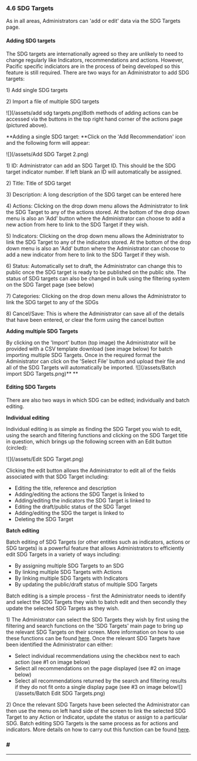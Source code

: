 ### 4.6 SDG Targets

As in all areas, Administrators can 'add or edit' data via the SDG Targets page.

#### Adding SDG targets

The SDG targets are internationally agreed so they are unlikely to need to change regularly like Indicators, recommendations and actions. However, Pacific specific indiciators are in the process of being developed so this feature is still required. There are two ways for an Administrator to add SDG targets:

1\) Add single SDG targets

2\) Import a file of multiple SDG targets

![](/assets/add sdg targets.png)Both methods of adding actions can be accessed via the buttons in the top right hand corner of the actions page \(pictured above\).

**Adding a single SDG target: **Click on the 'Add Recommendation' icon and the following form will appear:

![](/assets/Add SDG Target 2.png)

1\) ID: Administrator can add an SDG Target ID. This should be the SDG target indicator number. If left blank an ID will automatically be assigned.

2\) Title: Title of SDG target

3\) Description: A long description of the SDG target can be entered here

4\) Actions: Clicking on the drop down menu allows the Administrator to link the SDG Target to any of the actions stored. At the bottom of the drop down menu is also an 'Add' button where the Administrator can choose to add a new action from here to link to the SDG Target if they wish.

5\) Indicators: Clicking on the drop down menu allows the Administrator to link the SDG Target to any of the indicators stored. At the bottom of the drop down menu is also an 'Add' button where the Administrator can choose to add a new indicator from here to link to the SDG Target if they wish.

6\) Status: Automatically set to draft, the Administrator can change this to public once the SDG target is ready to be published on the public site. The status of SDG targets can also be changed in bulk using the filtering system on the SDG Target page \(see below\)

7\) Categories: Clicking on the drop down menu allows the Administrator to link the SDG target to any of the SDGs

8\) Cancel/Save: This is where the Administrator can save all of the details that have been entered, or clear the form using the cancel button

**Adding multiple SDG Targets**

By clicking on the 'Import' button \(top image\) the Administrator will be provided with a CSV template download \(see image below\) for batch importing multiple SDG Targets. Once in the required format the Administrator can click on the 'Select File' button and upload their file and all of the SDG Targets will automatically be imported. ![](/assets/Batch import SDG Targets.png)** **

#### Editing SDG Targets

There are also two ways in which SDG can be edited; individually and batch editing.

**Individual editing**

Individual editing is as simple as finding the SDG Target you wish to edit, using the search and filtering functions and clicking on the SDG Target title in question, which brings up the following screen with an Edit button \(circled\):

![](/assets/Edit SDG Target.png)

Clicking the edit button allows the Administrator to edit all of the fields associated with that SDG Target including:

* Editing the title, reference and description
* Adding/editing the actions the SDG Target is linked to
* Adding/editing the indicators the SDG Target is linked to
* Editing the draft/public status of the SDG Target
* Adding/editing the SDG the target is linked to
* Deleting the SDG Target

**Batch editing**

Batch editing of SDG Targets \(or other entities such as indicators, actions or SDG targets\) is a powerful feature that allows Administrators to efficiently edit SDG Targets in a variety of ways including:

* By assigning multiple SDG Targets to an SDG
* By linking multiple SDG Targets with Actions
* By linking multiple SDG Targets with Indicators
* By updating the public/draft status of multiple SDG Targets

Batch editing is a simple process - first the Administrator needs to identify and select the SDG Targets they wish to batch edit and then secondly they update the selected SDG Targets as they wish.

1\) The Administrator can select the SDG Targets they wish by first using the filtering and search functions on the 'SDG Targets' main page to bring up the relevant SDG Targets on their screen. More information on how to use these functions can be found [here](/visitors/actions.md). Once the relevant SDG Targets have been identified the Administrator can either:

* Select individual recommendations using the checkbox next to each action \(see \#1 on image below\)
* Select all recommendations on the page displayed \(see \#2 on image below\)
* Select all recommendations returned by the search and filtering results if they do not fit onto a single display page \(see \#3 on image below![](/assets/Batch Edit SDG Targets.png)

2\) Once the relevant SDG Targets have been selected the Administrator can then use the menu on left hand side of the screen to link the selected SDG Target to any Action or Indicator, update the status or assign to a particular SDG. Batch editing SDG Targets is the same process as for actions and indicators. More details on how to carry out this function can be found [here](/users/actions.md).

### \#

---



